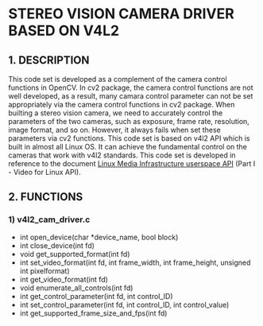 # STEREO VISION CAMERA DRIVER BASED ON V4L2
## 1. DESCRIPTION
This code set is developed as a complement of the camera control functions in OpenCV. In cv2 package, the camera control functions are not well developed, as a result, many camara control parameter can not be set appropriately via the camera control functions in cv2 package. When builting a stereo vision camera, we need to accurately control the parameters of the two cameras, such as exposure, frame rate, resolution, image format, and so on. However, it always fails when set these parameters via cv2 functions. This code set is based on v4l2 API which is built in almost all Linux OS. It can achieve the fundamental control on the cameras that work with v4l2 standards. This code set is developed in reference to the document [Linux Media Infrastructure userspace API](https://linuxtv.org/downloads/v4l-dvb-apis/media_uapi.html) (Part I - Video for Linux API).

## 2. FUNCTIONS
### 1) v4l2_cam_driver.c
- int open_device\(char \*device_name, bool block\)
- int close_device\(int fd\)
- void get_supported_format(int fd)
- int set_video_format(int fd, int frame_width, int frame_height, unsigned int pixelformat)
- int get_video_format(int fd)
- void enumerate_all_controls(int fd)
- int get_control_parameter(int fd, int control_ID)
- int set_control_parameter(int fd, int control_ID, int control_value)
- int get_supported_frame_size_and_fps(int fd)
